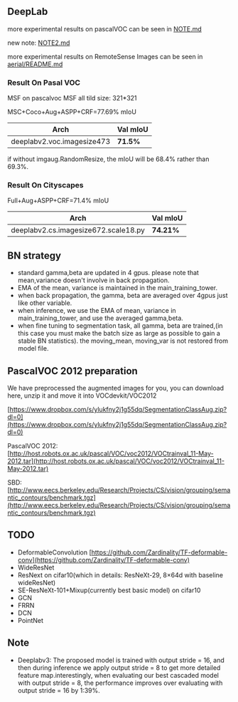 
## DeepLab

more experimental results on pascalVOC can be seen in [NOTE.md](NOTE.md)

new note: [NOTE2.md](NOTE2.md)

more experimental results on RemoteSense Images can be seen in [aerial/README.md](aerial/README.md)


### Result On Pasal VOC

MSF on pascalvoc MSF all tild size: 321*321

MSC+Coco+Aug+ASPP+CRF=77.69% mIoU

Arch | Val mIoU
------------ | -------------
deeplabv2.voc.imagesize473| **71.5%** 


if without imgaug.RandomResize, the mIoU will be 68.4% rather than 69.3%.

### Result On Cityscapes

Full+Aug+ASPP+CRF=71.4% mIoU

Arch  |Val mIoU
------------ | -------- 
deeplabv2.cs.imagesize672.scale18.py| **74.21%**

## BN strategy

* standard gamma,beta are updated in 4 gpus. please note that mean,variance doesn't involve in back propagation.
* EMA of the mean, variance is maintained in the main_training_tower. 
* when back propagation, the gamma, beta are averaged over 4gpus just like other variable.
* when inference, we use the EMA of mean, variance in main_training_tower, and use the averaged gamma,beta.
* when fine tuning to segmentation task, all gamma, beta are trained,(in this case you must make the batch size as large as possible to gain a stable BN statistics). the moving_mean, moving_var is not restored from model file.


## PascalVOC 2012 preparation

 We have preprocessed the augmented images for you, you can download here, unzip it and move it into  VOCdevkit/VOC2012
 
 [https://www.dropbox.com/s/ylukfny2j1g55dq/SegmentationClassAug.zip?dl=0](https://www.dropbox.com/s/ylukfny2j1g55dq/SegmentationClassAug.zip?dl=0)
 
 
 PascalVOC 2012: [http://host.robots.ox.ac.uk/pascal/VOC/voc2012/VOCtrainval_11-May-2012.tar](http://host.robots.ox.ac.uk/pascal/VOC/voc2012/VOCtrainval_11-May-2012.tar)
 
 SBD: [http://www.eecs.berkeley.edu/Research/Projects/CS/vision/grouping/semantic_contours/benchmark.tgz](http://www.eecs.berkeley.edu/Research/Projects/CS/vision/grouping/semantic_contours/benchmark.tgz)
 
 
 
## TODO

* DeformableConvolution [https://github.com/Zardinality/TF-deformable-conv](https://github.com/Zardinality/TF-deformable-conv)
* WideResNet
* ResNext on cifar10(which in details: ResNeXt-29, 8×64d with baseline wideResNet)
* SE-ResNeXt-101+Mixup(currently best basic model) on cifar10
* GCN
* FRRN
* DCN
* PointNet

## Note

* Deeplabv3: The proposed model is
trained with output stride = 16, and then during inference
we apply output stride = 8 to get more detailed feature
map.interestingly, when evaluating our best cascaded model with output stride = 8, the performance
improves over evaluating with output stride = 16 by 1:39%.
